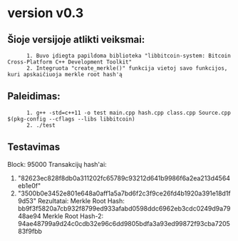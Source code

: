 # version v0.3
## Šioje versijoje atlikti veiksmai:
          1. Buvo įdiegta papildoma biblioteka "libbitcoin-system: Bitcoin Cross-Platform C++ Development Toolkit"
          2. Integruota "create_merkle()" funkcija vietoj savo funkcijos, kuri apskaičiuoja merkle root hash'ą
          
## Paleidimas:
          1. g++ -std=c++11 -o test main.cpp hash.cpp class.cpp Source.cpp $(pkg-config --cflags --libs libbitcoin)
          2. ./test

## Testavimas

Block: 95000
Transakcijų hash'ai: 
   1. "82623ec828f8db0a311202fc65789c93212d641b9986f6a2ea213d4564eb1e0f"
   2. "3500b0e3452e801e648a0aff1a5a7bd6f2c3f9ce26fd4b1920a391e18d1f9d53"
Rezultatai:
  Merkle Root Hash: bb9f3f5820a7cb932f8799ed933afabd0598ddc6962eb3cdc0249d9a7948ae94
  Merkle Root Hash-2: 94ae48799a9d24c0cdb32e96c6dd9805bdfa3a93ed99872f93cba720583f9fbb
